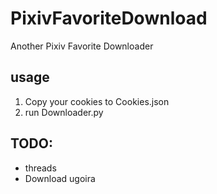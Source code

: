 # PixivFavoriteDownload
Another Pixiv Favorite Downloader

## usage
1. Copy your cookies to Cookies.json
2. run Downloader.py

## TODO:
* threads
* Download ugoira
